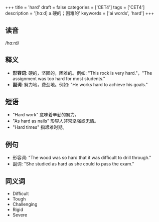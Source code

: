 +++
title = 'hard'
draft = false
categories = ['CET4']
tags = ['CET4']
description = '[hɑːd] a.硬的；困难的'
keywords = ['ai words', 'hard']
+++

## 读音
/hɑːrd/

## 释义
- **形容词**: 硬的，坚固的，困难的。例如: "This rock is very hard."，"The assignment was too hard for most students."
- **副词**: 努力地，费劲地。例如: "He works hard to achieve his goals."

## 短语
- "Hard work" 意味着辛勤的努力。
- "As hard as nails" 形容人非常坚强或无情。
- "Hard times" 指艰难时期。

## 例句
- 形容词: "The wood was so hard that it was difficult to drill through."
- 副词: "She studied as hard as she could to pass the exam."

## 同义词
- Difficult
- Tough
- Challenging
- Rigid
- Severe
